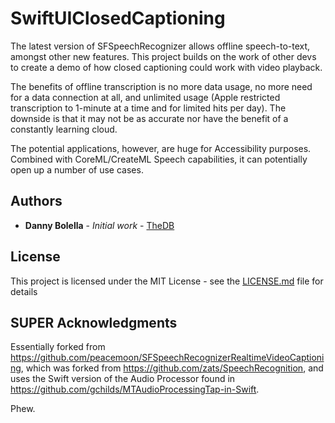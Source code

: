 # SwiftUIClosedCaptioning

The latest version of SFSpeechRecognizer allows offline speech-to-text, amongst other new features. This project builds on the work of other devs to create a demo of how closed captioning could work with video playback.

The benefits of offline transcription is no more data usage, no more need for a data connection at all, and unlimited usage (Apple restricted transcription to 1-minute at a time and for limited hits per day). The downside is that it may not be as accurate nor have the benefit of a constantly learning cloud.

The potential applications, however, are huge for Accessibility purposes. Combined with CoreML/CreateML Speech capabilities, it can potentially open up a number of use cases.

## Authors

* **Danny Bolella** - *Initial work* - [TheDB](https://dbolella.github.io/)

## License

This project is licensed under the MIT License - see the [LICENSE.md](LICENSE.md) file for details

## SUPER Acknowledgments

Essentially forked from https://github.com/peacemoon/SFSpeechRecognizerRealtimeVideoCaptioning, which was forked from https://github.com/zats/SpeechRecognition, and uses the Swift version of the Audio Processor found in https://github.com/gchilds/MTAudioProcessingTap-in-Swift.

Phew.
